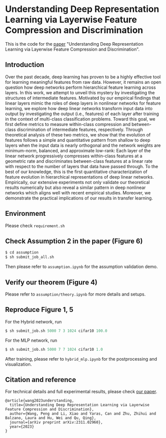 # Understanding Deep Representation Learning via Layerwise Feature Compression and Discrimination

This is the code for the [paper](https://arxiv.org/abs/2311.02960) "Understanding Deep Representation Learning via Layerwise Feature Compression and Discrimination".

## Introduction

Over the past decade, deep learning has proven to be a highly effective tool for learning meaningful features from raw data. However, it remains an open question how deep networks perform hierarchical feature learning across layers. In this work, we attempt to unveil this mystery by investigating the structures of intermediate features. Motivated by our empirical findings that linear layers mimic the roles of deep layers in nonlinear networks for feature learning, we explore how deep linear networks transform input data into output by investigating the output (i.e., features) of each layer after training in the context of multi-class classification problems. Toward this goal, we first define metrics to measure within-class compression and between-class discrimination of intermediate features, respectively. Through theoretical analysis of these two metrics, we show that the evolution of features follows a simple and quantitative pattern from shallow to deep layers when the input data is nearly orthogonal and the network weights are minimum-norm, balanced, and approximate low-rank: Each layer of the linear network progressively compresses within-class features at a geometric rate and discriminates between-class features at a linear rate with respect to the number of layers that data have passed through. To the best of our knowledge, this is the first quantitative characterization of feature evolution in hierarchical representations of deep linear networks. Empirically, our extensive experiments not only validate our theoretical results numerically but also reveal a similar pattern in deep nonlinear networks which aligns well with recent empirical studies. Moreover, we demonstrate the practical implications of our results in transfer learning.

## Environment

Please check `requirement.sh`

## Check Assumption 2 in the paper (Figure 6)

~~~python
$ cd assumption
$ sh submit_job_all.sh
~~~

Then please refer to `assumption.ipynb` for the assumption validation demo.

## Verify our theorem (Figure 4)

Please refer to `assumption/theory.ipynb` for more details and setups.

## Reproduce Figure 1, 5

For the Hybrid network, run
~~~python
$ sh submit_job.sh 5000 7 3 1024 cifar10 100.0
~~~

For the MLP network, run
~~~python
$ sh submit_job.sh 5000 7 7 1024 cifar10 1.0
~~~

After training, please refer to `hybrid_mlp.ipynb` for the postprocessing and visualization.

## Citation and reference 
For technical details and full experimental results, please check [our paper](https://arxiv.org/abs/2311.02960).
```
@article{wang2023understanding,
  title={Understanding Deep Representation Learning via Layerwise Feature Compression and Discrimination},
  author={Wang, Peng and Li, Xiao and Yaras, Can and Zhu, Zhihui and Balzano, Laura and Hu, Wei and Qu, Qing},
  journal={arXiv preprint arXiv:2311.02960},
  year={2023}
}
```
